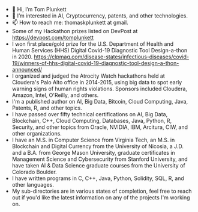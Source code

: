 - 👋 Hi, I’m Tom Plunkett
- 👀 I’m interested in AI, Cryptocurrency, patents, and other technologies.
- 📫 How to reach me: thomaskplunkett at gmail.
- Some of my Hackathon prizes listed on DevPost at https://devpost.com/tomplunkett
- I won first place/gold prize for the U.S. Department of Health and Human Services (HHS) Digital Covid-19 Diagnostic Tool Design-a-thon in 2020.  https://clpmag.com/disease-states/infectious-diseases/covid-19/winners-of-hhs-digital-covid-19-diagnostic-tool-design-a-thon-announced/
- I organized and judged the Atrocity Watch hackathons held at Cloudera's Palo Alto office in 2014-2015, using big data to spot early warning signs of human rights violations.  Sponsors included Cloudera, Amazon, Intel, O'Reilly, and others.   
- I'm a published author on AI, Big Data, Bitcoin, Cloud Computing, Java, Patents, R, and other topics.
- I have passed over fifty technical certifications on AI, Big Data, Blockchain, C++, Cloud Computing, Databases, Java, Python, R, Security, and other topics from Oracle, NVIDIA, IBM, Arcitura, CIW, and other organizations.
- I have an M.S. in Computer Science from Virginia Tech, an M.S. in Blockchain and Digital Currency from the University of Nicosia, a J.D. and a B.A. from George Mason University, graduate certificates in Management Science and Cybersecurity from Stanford University, and have taken AI & Data Science graduate courses from the University of Colorado Boulder.
- I have written programs in C, C++, Java, Python, Solidity, SQL, R, and other languages.  
- My sub-directories are in various states of completion, feel free to reach out if you'd like the latest information on any of the projects I'm working on.


<!---
tomplunkett/tomplunkett is a ✨ special ✨ repository because its `README.md` (this file) appears on your GitHub profile.
You can click the Preview link to take a look at your changes.
--->
